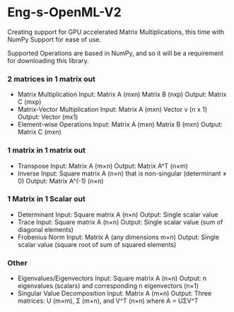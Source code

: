 # Eng-s-OpenML-V2
Creating support for GPU accelerated Matrix Multiplications, this time with NumPy Support for ease of use. 


Supported Operations are based in NumPy, and so it will be a requirement for downloading this library. 



### 2 matrices in 1 matrix out
- Matrix Multiplication
	Input: Matrix A (mxn) Matrix B (nxp)
	Output: Matrix C (mxp)
- Matrix-Vector Multiplication
	Input: Matrix A (mxn) Vector v (n x 1)
	Output: Vector (mx1)
- Element-wise Operations
	Input: Matrix A (mxn) Matrix B (mxn)
	Output: Matrix C (mxn)

### 1 matrix in 1 matrix out
- Transpose
	Input: Matrix A (m×n)
	Output: Matrix A^T (n×m)
- Inverse
	Input: Square matrix A (n×n) that is non-singular (determinant ≠ 0)
	Output: Matrix A^(-1) (n×n)

### 1 Matrix in 1 Scalar out
- Determinant
	Input: Square matrix A (n×n)
	Output: Single scalar value
- Trace
	Input: Square matrix A (n×n)
	Output: Single scalar value (sum of diagonal elements)
- Frobenius Norm
	Input: Matrix A (any dimensions m×n)
	Output: Single scalar value (square root of sum of squared elements)

### Other
- Eigenvalues/Eigenvectors
	Input: Square matrix A (n×n)
	Output: n eigenvalues (scalars) and corresponding n eigenvectors (n×1)
- Singular Value Decomposition
	Input: Matrix A (m×n)
	Output: Three matrices: U (m×m), Σ (m×n), and V^T (n×n) where A = UΣV^T
